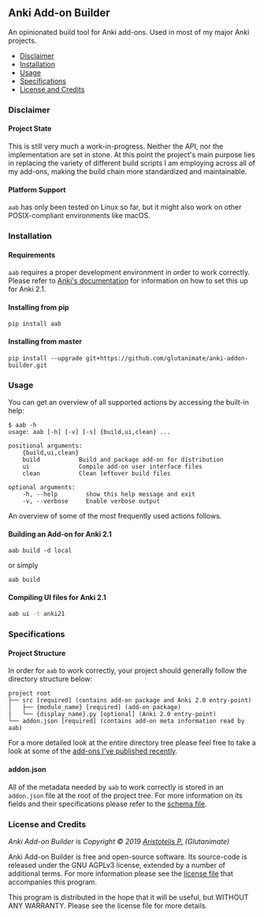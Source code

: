 ## Anki Add-on Builder

An opinionated build tool for Anki add-ons. Used in most of my major Anki projects.

- [Disclaimer](#disclaimer)
- [Installation](#installation)
- [Usage](#usage)
- [Specifications](#specifications)
- [License and Credits](#license-and-credits)

### Disclaimer

#### Project State

This is still very much a work-in-progress. Neither the API, nor the implementation are set in stone. At this point the project's main purpose lies in replacing the variety of different build scripts I am employing across all of my add-ons, making the build chain more standardized and maintainable.

#### Platform Support

`aab` has only been tested on Linux so far, but it might also work on other POSIX-compliant environments like macOS.

### Installation

#### Requirements

`aab` requires a proper development environment in order to work correctly. Please refer to [Anki's documentation](https://github.com/dae/anki/blob/master/README.development) for information on how to set this up for Anki 2.1.

#### Installing from pip

    pip install aab

#### Installing from master

    pip install --upgrade git+https://github.com/glutanimate/anki-addon-builder.git

### Usage

You can get an overview of all supported actions by accessing the built-in help:

```
$ aab -h
usage: aab [-h] [-v] [-s] {build,ui,clean} ...

positional arguments:
    {build,ui,clean}
    build           Build and package add-on for distribution
    ui              Compile add-on user interface files
    clean           Clean leftover build files

optional arguments:
    -h, --help        show this help message and exit
    -v, --verbose     Enable verbose output
```

An overview of some of the most frequently used actions follows.

#### Building an Add-on for Anki 2.1


```
aab build -d local
```

or simply

```
aab build
```

#### Compiling UI files for Anki 2.1

```bash
aab ui -t anki21
```

### Specifications

#### Project Structure

In order for `aab` to work correctly, your project should generally follow the directory structure below:

```
project root
├── src [required] (contains add-on package and Anki 2.0 entry-point)
│   ├── {module_name} [required] (add-on package)
|   └── {display_name}.py [optional] (Anki 2.0 entry-point)
└── addon.json [required] (contains add-on meta information read by aab)
```

For a more detailed look at the entire directory tree please feel free to take a look at some of the [add-ons I've published recently](https://github.com/topics/anki-addon?o=desc&q=user%3Aglutanimate&s=updated).

#### addon.json

All of the metadata needed by `aab` to work correctly is stored in an `addon.json` file at the root of the project tree. For more information on its fields and their specifications please refer to the [schema file](./aab/schema.json).

### License and Credits

*Anki Add-on Builder* is *Copyright © 2019 [Aristotelis P.](https://glutanimate.com/) (Glutanimate)*

Anki Add-on Builder is free and open-source software. Its source-code is released under the GNU AGPLv3 license, extended by a number of additional terms. For more information please see the [license file](https://github.com/glutanimate/anki-addon-builder/blob/master/LICENSE) that accompanies this program.

This program is distributed in the hope that it will be useful, but WITHOUT ANY WARRANTY. Please see the license file for more details.